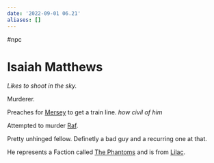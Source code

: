 ```yaml
---
date: '2022-09-01 06.21'
aliases: []
---
```

#npc 
# Isaiah Matthews
_Likes to shoot in the sky._

Murderer.

Preaches for [Mersey](Mersey.md) to get a train line. _how civil of him_

Attempted to murder [Raf](Rafkoris%20Sunder.md).

Pretty unhinged fellow. Definetly a bad guy and a recurring one at that.

He represents a Faction called [The Phantoms](The%20Phantoms.md) and is from [Lilac](Lilac.md).
